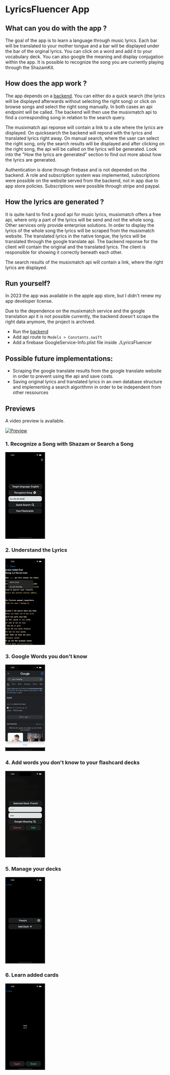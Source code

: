 # LyricsFluencer App

## What can you do with the app ?

The goal of the app is to learn a language through music lyrics. Each bar will be translated to your mother tongue and a bar will be displayed under the bar of the orginal lyrics. You can click on a word and add it to your vocabulary deck. You can also google the meaning and display conjugation within the app. It is possible to recognize the song you are currently playing through the ShazamKit.

## How does the app work ?

The app depends on a [backend](https://github.com/wmnn/LyricsFluencerBackend). You can either do a quick search (the lyrics will be displayed afterwards without selecting the right song) or click on browse songs and select the right song manually. In both cases an api endpoint will be called. The backend will then use the musixmatch api to find a corresponding song in relation to the search query. 

The musixmatch api reponse will contain a link to a site where the lyrics are displayed. On quicksearch the backend will repond with the lyrics and translated lyrics right away. On manual search, where the user can select the right song, only the search results will be displayed and after clicking on the right song, the api will be called on the lyrics will be generated. Look into the "How the lyrics are generated" section to find out more about how the lyrics are generated.

Authentication is done through firebase and is not depended on the backend. A role and subscription system was implemented, subscriptions were possible on the website served from the backend, not in app due to app store policies. Subscriptions were possible through stripe and paypal.

## How the lyrics are generated ?

It is quite hard to find a good api for music lyrics, musixmatch offers a free api, where only a part of the lyrics will be send and not the whole song. Other services only provide enterprise solutions. In order to display the lyrics of the whole song the lyrics will be scraped from the musixmatch website. The translated lyrics in the native tongue, the lyrics will be translated through the google translate api. The backend reponse for the client will contain the original and the translated lyrics. The client is responsible for showing it correctly beneath each other.

The search results of the musixmatch api will contain a link, where the right lyrics are displayed.  


## Run yourself? 

In 2023 the app was available in the apple app store, but I didn't renew my app developer license.

Due to the dependence on the musixmatch service and the google translation api it is not possible currently, the backend doesn't scrape the right data anymore, the project is archived.

- Run the [backend](https://github.com/wmnn/LyricsFluencerBackend)
- Add api route to `Models > Constants.swift`
- Add a firebase GoogleService-Info.plist file inside ./LyricsFluencer

## Possible future implementations:

* Scraping the google translate results from the google translate website in order to prevent using the api and save costs.
* Saving original lyrics and translated lyrics in an own database structure and implementing a search algorithmn in order to be independent from other ressources

## Previews

A video preview is available.

[![Preview](https://img.youtube.com/vi/r6hOcPQAIJY/0.jpg)](https://youtu.be/r6hOcPQAIJY)

### 1. Recognize a Song with Shazam or Search a Song

<img src="/images/Search.png" width="125">


### 2. Understand the Lyrics

<img src="/images/LyricsMenu.png" width="125">

### 3. Google Words you don't know

<img src="/images/GoogleMeaning.png" width="125">

### 4. Add words you don't know to your flashcard decks

<img src="/images/AddToDeck.png" width="125">
 
### 5. Manage your decks
<img src="/images/Decks.png" width="125">
 
### 6. Learn added cards

<img src="/images/Card_2.png" width="125">
 
